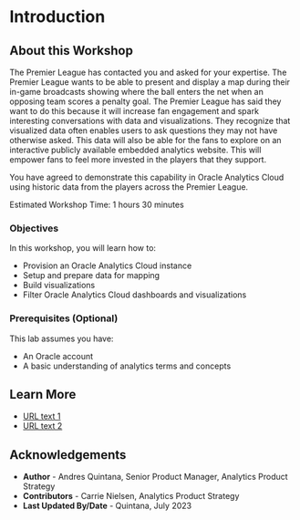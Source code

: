 # Introduction

## About this Workshop

The Premier League has contacted you and asked for your expertise. The Premier League wants to be able to present and display a map during their in-game broadcasts showing where the ball enters the net when an opposing team scores a penalty goal. The Premier League has said they want to do this because it will increase fan engagement and spark interesting conversations with data and visualizations. They recognize that visualized data often enables users to ask questions they may not have otherwise asked. This data will also be able for the fans to explore on an interactive publicly available embedded analytics website. This will empower fans to feel more invested in the players that they support.

You have agreed to demonstrate this capability in Oracle Analytics Cloud using historic data from the players across the Premier League.

Estimated Workshop Time: 1 hours 30 minutes 

### Objectives

In this workshop, you will learn how to:
* Provision an Oracle Analytics Cloud instance 
* Setup and prepare data for mapping
* Build visualizations
* Filter Oracle Analytics Cloud dashboards and visualizations

### Prerequisites (Optional)

This lab assumes you have:
* An Oracle account
* A basic understanding of analytics terms and concepts

## Learn More

* [URL text 1](http://docs.oracle.com)
* [URL text 2](http://docs.oracle.com)

## Acknowledgements
* **Author** - Andres Quintana, Senior Product Manager, Analytics Product Strategy
* **Contributors** -  Carrie Nielsen, Analytics Product Strategy
* **Last Updated By/Date** - Quintana, July 2023
